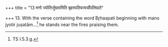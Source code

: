 +++
title = "13 मनो ज्योतिर्जुषतामिति बृहस्पतिवत्यर्चोपतिष्ठते"

+++
13. With the verse containing the word Br̥haspati beginning with mano jyotir juṣatām...[^1] he stands near the fires praising them.  

[^1]: TS I.5.3.g.  

